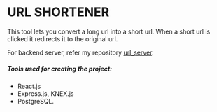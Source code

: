 # URL SHORTENER

This tool lets you convert a long url into a short url. When a short url is clicked it redirects it to the original url.

For backend server, refer my repository [url_server](https://github.com/naveeniitbhu/url_server).
##### Tools used for creating the project:
  - React.js
  - Express.js, KNEX.js
  - PostgreSQL.
 


